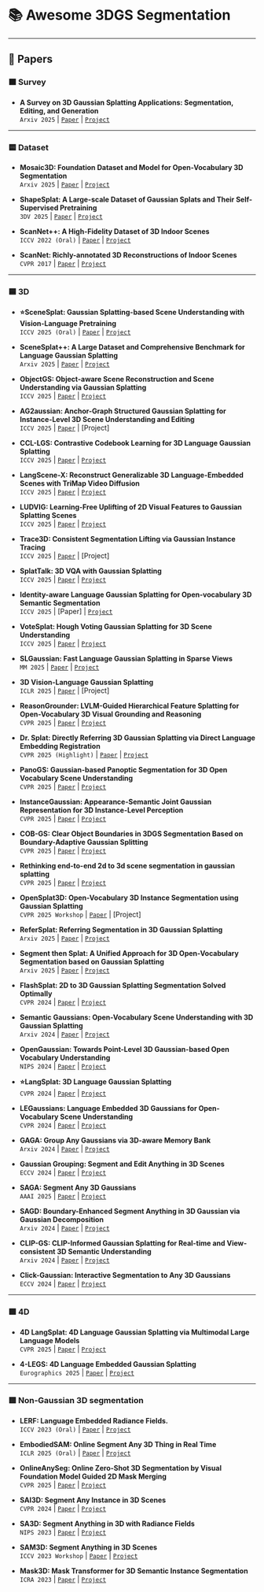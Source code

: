 # 📚 Awesome 3DGS Segmentation
---

## 📖 Papers
### 🟧 Survey
* **A Survey on 3D Gaussian Splatting Applications: Segmentation, Editing, and Generation** <br>
`Arxiv 2025` | [`Paper`](https://arxiv.org/abs/2508.09977) | [`Project`](https://github.com/heshuting555/Awesome-3DGS-Applications)
---


### 🟨 Dataset
* **Mosaic3D: Foundation Dataset and Model for Open-Vocabulary 3D Segmentation** <br>
`Arxiv 2025` | [`Paper`](https://arxiv.org/abs/2502.02548) | [`Project`](https://nvlabs.github.io/Mosaic3D/)

* **ShapeSplat: A Large-scale Dataset of Gaussian Splats and Their Self-Supervised Pretraining** <br>
`3DV 2025` | [`Paper`](https://arxiv.org/abs/2408.10906) | [`Project`](https://unique1i.github.io/ShapeSplat_webpage/)

* **ScanNet++: A High-Fidelity Dataset of 3D Indoor Scenes** <br>
`ICCV 2022 (Oral)` | [`Paper`](https://arxiv.org/abs/2308.11417) | [`Project`](https://github.com/scannetpp/scannetpp)

* **ScanNet: Richly-annotated 3D Reconstructions of Indoor Scenes** <br>
`CVPR 2017` | [`Paper`](https://arxiv.org/abs/1702.04405) | [`Project`](http://www.scan-net.org/)
---

### 🟦 3D
* **⭐SceneSplat: Gaussian Splatting-based Scene Understanding with Vision-Language Pretraining** <br>
`ICCV 2025 (Oral)` | [`Paper`](https://arxiv.org/abs/2503.18052) | [`Project`](https://github.com/unique1i/SceneSplat)

* **SceneSplat++: A Large Dataset and Comprehensive Benchmark for Language Gaussian Splatting** <br>
`Arxiv 2025` | [`Paper`](https://arxiv.org/abs/2506.08710) | [`Project`](https://github.com/unique1i/GaussianWorld_Benchmark)

* **ObjectGS: Object-aware Scene Reconstruction and Scene Understanding via Gaussian Splatting** <br>
`ICCV 2025` | [`Paper`](https://arxiv.org/abs/2507.15454) | [`Project`](https://ruijiezhu94.github.io/ObjectGS_page)

* **AG2aussian: Anchor-Graph Structured Gaussian Splatting for Instance-Level 3D Scene Understanding and Editing** <br>
`ICCV 2025` | [`Paper`](https://arxiv.org/abs/2508.01740) | [Project]

* **CCL-LGS: Contrastive Codebook Learning for 3D Language Gaussian Splatting** <br>
`ICCV 2025` | [`Paper`](https://arxiv.org/abs/2505.20469) | [`Project`](https://epsilontl.github.io/CCL-LGS/)

* **LangScene-X: Reconstruct Generalizable 3D Language-Embedded Scenes with TriMap Video Diffusion** <br>
`ICCV 2025` | [`Paper`](https://arxiv.org/abs/2507.02813) | [`Project`](https://liuff19.github.io/LangScene-X)

* **LUDVIG: Learning-Free Uplifting of 2D Visual Features to Gaussian Splatting Scenes** <br>
`ICCV 2025` | [`Paper`](https://arxiv.org/abs/2410.14462) | [`Project`](https://juliettemarrie.github.io/ludvig)

* **Trace3D: Consistent Segmentation Lifting via Gaussian Instance Tracing** <br>
`ICCV 2025` | [`Paper`](https://arxiv.org/abs/2508.03227) | [Project]

* **SplatTalk: 3D VQA with Gaussian Splatting** <br>
`ICCV 2025` | [`Paper`](https://arxiv.org/abs/2503.06271) | [`Project`](https://splat-talk.github.io/)

* **Identity-aware Language Gaussian Splatting for Open-vocabulary 3D Semantic Segmentation** <br>
`ICCV 2025` | [Paper] | [`Project`](https://github.com/DCVL-3D/ILGS_release)

* **VoteSplat: Hough Voting Gaussian Splatting for 3D Scene Understanding** <br>
`ICCV 2025` | [`Paper`](https://arxiv.org/abs/2506.22799) | [`Project`](https://sy-ja.github.io/votesplat/)

* **SLGaussian: Fast Language Gaussian Splatting in Sparse Views** <br>
`MM 2025` | [`Paper`](https://arxiv.org/abs/2412.08331) | [`Project`](https://chenkangjie1123.github.io/SLGaussian.github.io/)

* **3D Vision-Language Gaussian Splatting** <br>
`ICLR 2025` | [`Paper`](https://arxiv.org/abs/2410.07577) | [Project]

* **ReasonGrounder: LVLM-Guided Hierarchical Feature Splatting for Open-Vocabulary 3D Visual Grounding and Reasoning** <br>
`CVPR 2025` | [`Paper`](https://arxiv.org/abs/2503.23297) | [`Project`](https://zhenyangliu.github.io/ReasonGrounder/)

* **Dr. Splat: Directly Referring 3D Gaussian Splatting via Direct Language Embedding Registration** <br>
`CVPR 2025 (Highlight)` | [`Paper`](https://arxiv.org/abs/2502.16652) | [`Project`](https://drsplat.github.io/)

* **PanoGS: Gaussian-based Panoptic Segmentation for 3D Open Vocabulary Scene Understanding** <br>
`CVPR 2025` | [`Paper`](https://arxiv.org/abs/2503.18107) | [`Project`](https://zju3dv.github.io/panogs/)

* **InstanceGaussian: Appearance-Semantic Joint Gaussian Representation for 3D Instance-Level Perception** <br>
`CVPR 2025` | [`Paper`](https://arxiv.org/abs/2411.19235) | [`Project`](https://lhj-git.github.io/InstanceGaussian/)

* **COB-GS: Clear Object Boundaries in 3DGS Segmentation Based on Boundary-Adaptive Gaussian Splitting** <br>
`CVPR 2025` | [`Paper`](https://arxiv.org/abs/2503.19443) | [`Project`](https://github.com/ZestfulJX/COB-GS)

* **Rethinking end-to-end 2d to 3d scene segmentation in gaussian splatting** <br>
`CVPR 2025` | [`Paper`](https://arxiv.org/abs/2503.14029) | [`Project`](https://github.com/Runsong123/Unified-Lift)

* **OpenSplat3D: Open-Vocabulary 3D Instance Segmentation using Gaussian Splatting** <br>
`CVPR 2025 Workshop` | [`Paper`](https://arxiv.org/abs/2506.07697) | [Project]

* **ReferSplat: Referring Segmentation in 3D Gaussian Splatting** <br>
`Arxiv 2025` | [`Paper`](https://arxiv.org/abs/2508.08252) | [`Project`](https://github.com/heshuting555/ReferSplat)

* **Segment then Splat: A Unified Approach for 3D Open-Vocabulary Segmentation based on Gaussian Splatting** <br>
`Arxiv 2025` | [`Paper`](https://arxiv.org/abs/2503.22204) | [`Project`](https://vulab-ai.github.io/Segment-then-Splat/)

* **FlashSplat: 2D to 3D Gaussian Splatting Segmentation Solved Optimally** <br>
`CVPR 2024` | [`Paper`](https://arxiv.org/abs/2409.08270) | [`Project`](https://github.com/florinshen/FlashSplat)

* **Semantic Gaussians: Open-Vocabulary Scene Understanding with 3D Gaussian Splatting** <br>
`Arxiv 2024` | [`Paper`](https://arxiv.org/abs/2403.15624) | [`Project`](https://github.com/sharinka0715/semantic-gaussians)

* **OpenGaussian: Towards Point-Level 3D Gaussian-based Open Vocabulary Understanding** <br>
`NIPS 2024` | [`Paper`](https://arxiv.org/abs/2406.02058) | [`Project`](https://3d-aigc.github.io/OpenGaussian)

* **⭐LangSplat: 3D Language Gaussian Splatting** <br>
`CVPR 2024` | [`Paper`](https://arxiv.org/abs/2312.16084) | [`Project`](https://langsplat.github.io/)

* **LEGaussians: Language Embedded 3D Gaussians for Open-Vocabulary Scene Understanding** <br>
`CVPR 2024` | [`Paper`](https://arxiv.org/abs/2311.18482) | [`Project`](https://buaavrcg.github.io/LEGaussians/)

* **GAGA: Group Any Gaussians via 3D-aware Memory Bank** <br>
`Arxiv 2024` | [`Paper`](https://arxiv.org/abs/2404.07977) | [`Project`](https://www.gaga.gallery/)

* **Gaussian Grouping: Segment and Edit Anything in 3D Scenes** <br>
`ECCV 2024` | [`Paper`](https://arxiv.org/abs/2312.00732) | [`Project`](https://github.com/lkeab/gaussian-grouping)

* **SAGA: Segment Any 3D Gaussians** <br>
`AAAI 2025` | [`Paper`](https://arxiv.org/abs/2312.00860) | [`Project`](https://github.com/Jumpat/SegAnyGAussians)

* **SAGD: Boundary-Enhanced Segment Anything in 3D Gaussian via Gaussian Decomposition** <br>
`Arxiv 2024` | [`Paper`](https://arxiv.org/abs/2401.17857) | [`Project`](https://github.com/XuHu0529/SAGS)

* **CLIP-GS: CLIP-Informed Gaussian Splatting for Real-time and View-consistent 3D Semantic Understanding** <br>
`Arxiv 2024` | [`Paper`](https://arxiv.org/abs/2404.14249) | [`Project`](https://gbliao.github.io/CLIP-GS.github.io/)

* **Click-Gaussian: Interactive Segmentation to Any 3D Gaussians** <br>
`ECCV 2024` | [`Paper`](https://arxiv.org/abs/2407.11793) | [`Project`](https://seokhunchoi.github.io/Click-Gaussian)
---

### 🟩 4D
* **4D LangSplat: 4D Language Gaussian Splatting via Multimodal Large Language Models** <br>
`CVPR 2025` | [`Paper`](https://arxiv.org/abs/2503.10437) | [`Project`](https://4d-langsplat.github.io/)

* **4-LEGS: 4D Language Embedded Gaussian Splatting** <br>
`Eurographics 2025` | [`Paper`](https://arxiv.org/abs/2410.10719) | [`Project`](https://tau-vailab.github.io/4-LEGS/)
---

### 🟥 Non-Gaussian 3D segmentation
* **LERF: Language Embedded Radiance Fields.** <br>
`ICCV 2023 (Oral)` | [`Paper`](https://arxiv.org/abs/2303.09553) | [`Project`](https://lerf.io/)

* **EmbodiedSAM: Online Segment Any 3D Thing in Real Time** <br>
`ICLR 2025 (Oral)` | [`Paper`](https://arxiv.org/abs/2408.11811) | [`Project`](https://xuxw98.github.io/ESAM/)

* **OnlineAnySeg: Online Zero-Shot 3D Segmentation by Visual Foundation Model Guided 2D Mask Merging** <br>
`CVPR 2025` | [`Paper`](https://arxiv.org/abs/2503.01309) | [`Project`](https://yjtang249.github.io/OnlineAnySeg)

* **SAI3D: Segment Any Instance in 3D Scenes** <br>
`CVPR 2024` | [`Paper`](https://arxiv.org/abs/2312.11557) | [`Project`](https://yd-yin.github.io/SAI3D)

* **SA3D: Segment Anything in 3D with Radiance Fields** <br>
`NIPS 2023` | [`Paper`](https://arxiv.org/abs/2304.12308) | [`Project`](https://github.com/Jumpat/SegmentAnythingin3D)

* **SAM3D: Segment Anything in 3D Scenes** <br>
`ICCV 2023 Workshop` | [`Paper`](https://arxiv.org/abs/2306.03908) | [`Project`](https://github.com/Pointcept/SegmentAnything3D)

* **Mask3D: Mask Transformer for 3D Semantic Instance Segmentation** <br>
`ICRA 2023` | [`Paper`](https://arxiv.org/abs/2210.03105) | [`Project`](https://github.com/JonasSchult/Mask3D)

